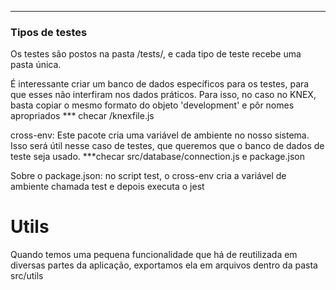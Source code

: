 

-----------------------






### Tipos de testes
Os testes são postos na pasta /tests/, e cada tipo de teste recebe uma pasta única.

É interessante criar um banco de dados específicos para os testes, para que esses não interfiram nos dados práticos. Para isso, no caso no KNEX, basta copiar o mesmo formato do objeto 'development' e pôr nomes apropriados *** checar /knexfile.js

cross-env: Este pacote cria uma variável de ambiente no nosso sistema. Isso será útil nesse caso de testes, que queremos que o banco de dados de teste seja usado. ***checar src/database/connection.js e package.json

Sobre o package.json: no script test, o cross-env cria a variável de ambiente chamada test e depois executa o jest



# Utils
Quando temos uma pequena funcionalidade que há de reutilizada em diversas partes da aplicação, exportamos ela em arquivos dentro da pasta src/utils

